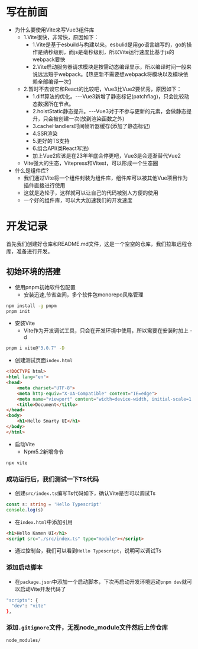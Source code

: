# 写在前面
- 为什么要使用Vite来写Vue3组件库
  - 1.Vite很快，非常快，原因如下：
    - 1.Vite是基于esbuild与构建以来。esbulid是用go语言编写的，go的操作是纳秒级别，而js是毫秒级别，所以Vite运行速度比基于js的webpack要快
    - 2.Vite启动服务器请求模块是按需动态编译显示，所以编译时间一般来说远远短于webpack。【热更新不需要想webpack将模块以及模块依赖全部编译一次】
  - 2.暂时不去谈它和React的比较吧，Vue3比Vue2要优秀，原因如下：
    - 1.diff算法的优化。---Vue3新增了静态标记(patchflag)，只会比较动态数据所在节点。
    - 2.hoistStatic静态提升。---Vue3对于不参与更新的元素，会做静态提升，只会被创建一次(放到渲染函数之外)
    - 3.cacheHandlers时间帧听器缓存(添加了静态标记)
    - 4.SSR渲染
    - 5.更好的TS支持
    - 6.组合API(类React写法)
    - 加上Vue2应该是在23年年底会停更吧，Vue3是会逐渐替代Vue2
  - Vite强大的生态，Vitepress和Vitest，可以形成一个生态圈
- 什么是组件库?
  - 我们通过Vite将一个组件封装为组件库，组件库可以被其他Vue项目作为插件直接进行使用
  - 这就是造轮子，这样就可以让自己的代码被别人方便的使用
  - 一个好的组件库，可以大大加速我们的开发速度
# 开发记录
首先我们创建好仓库和README.md文件，这是一个空空的仓库，我们拉取远程仓库，准备进行开发。
## 初始环境的搭建
- 使用pnpm初始软件包配置
  - 安装迅速,节省空间，多个软件包monorepo风格管理
```bash
npm install -g pnpm
pnpm init
```
- 安装Vite
  - Vite作为开发调试工具，只会在开发环境中使用，所以需要在安装时加上 -d
```bash
pnpm i vite@"3.0.7" -D
```
- 创建测试页面`index.html`
```html
<!DOCTYPE html>
<html lang="en">
<head>
    <meta charset="UTF-8">
    <meta http-equiv="X-UA-Compatible" content="IE=edge">
    <meta name="viewport" content="width=device-width, initial-scale=1.0">
    <title>Document</title>
</head>
<body>
    <h1>Hello Smarty UI</h1>
</body>
</html>
```
- 启动Vite
  - Npm5.2新增命令
```bash
npx vite
```
### 成功运行后，我们测试一下TS代码
- 创建`src/index.ts`编写Ts代码如下，确认Vite是否可以调试Ts
```ts
const s: string = 'Hello Typescript'
console.log(s)
```
- 在`index.html`中添加引用
```html
<h1>Hello Kamen UI</h1>
<script src="./src/index.ts" type="module"></script>
```
- 通过控制台，我们可以看到`Hello Typescript`，说明可以调试Ts
### 添加启动脚本
- 在`package.json`中添加一个启动脚本，下次再启动开发环境运动`pnpm dev`就可以启动Vite开发代码了
```bash
"scripts": {
  "dev": "vite"
},
```
### 添加`.gitignore`文件，无视node_module文件然后上传仓库
```
node_modules/
```
